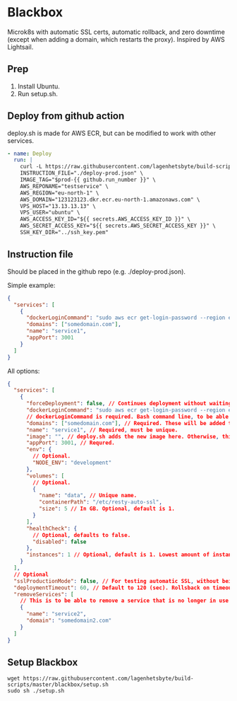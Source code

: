 # Blackbox

Microk8s with automatic SSL certs, automatic rollback, and zero downtime (except when adding a domain, which restarts the proxy). Inspired by AWS Lightsail.

## Prep

1. Install Ubuntu.
2. Run setup.sh.

## Deploy from github action

deploy.sh is made for AWS ECR, but can be modified to work with other services.

```yaml
- name: Deploy
  run: |
    curl -L https://raw.githubusercontent.com/lagenhetsbyte/build-scripts/master/blackbox/deploy.sh | bash -s \
    INSTRUCTION_FILE="./deploy-prod.json" \
    IMAGE_TAG="$prod-{{ github.run_number }}" \
    AWS_REPONAME="testservice" \
    AWS_REGION="eu-north-1" \
    AWS_DOMAIN="123123123.dkr.ecr.eu-north-1.amazonaws.com" \
    VPS_HOST="13.13.13.13" \
    VPS_USER="ubuntu" \
    AWS_ACCESS_KEY_ID="${{ secrets.AWS_ACCESS_KEY_ID }}" \
    AWS_SECRET_ACCESS_KEY="${{ secrets.AWS_SECRET_ACCESS_KEY }}" \
    SSH_KEY_DIR="../ssh_key.pem"
```

## Instruction file

Should be placed in the github repo (e.g. ./deploy-prod.json).

Simple example:

```json
{
  "services": [
    {
      "dockerLoginCommand": "sudo aws ecr get-login-password --region eu-north-1 | sudo docker login --username AWS --password-stdin 123123123.dkr.ecr.eu-north-1.amazonaws.com",
      "domains": ["somedomain.com"],
      "name": "service1",
      "appPort": 3001
    }
  ]
}
```

All options:

```json
{
  "services": [
    {
      "forceDeployment": false, // Continues deployment without waiting for current deployment to complete.
      "dockerLoginCommand": "sudo aws ecr get-login-password --region eu-north-1 | sudo docker login --username AWS --password-stdin 123123123.dkr.ecr.eu-north-1.amazonaws.com",
      // dockerLoginCommand is required. Bash command line, to be able to pull images from private repos.
      "domains": ["somedomain.com"], // Required. These will be added to the proxy.
      "name": "service1", // Required, must be unique.
      "image": "", // deploy.sh adds the new image here. Otherwise, this field is required. Don't use :latest, it brakes automatic rollback.
      "appPort": 3001, // Requred.
      "env": {
        // Optional.
        "NODE_ENV": "development"
      },
      "volumes": [
        // Optional.
        {
          "name": "data", // Unique name.
          "containerPath": "/etc/resty-auto-ssl",
          "size": 5 // In GB. Optional, default is 1.
        }
      ],
      "healthCheck": {
        // Optional, defaults to false.
        "disabled": false
      },
      "instances": 1 // Optional, default is 1. Lowest amount of instances running at the same time.
    }
  ],
  // Optional
  "sslProductionMode": false, // For testing automatic SSL, without being banned from lets encrypt for trying too many times.
  "deploymentTimeout": 60, // Default to 120 (sec). Rollsback on timeout. Why? Because if a pod fails to start, it can take 30 minutes to change state to failed, which is too long.
  "removeServices": [
    // This is to be able to remove a service that is no longer in use.
    {
      "name": "service2",
      "domain": "somedomain2.com"
    }
  ]
}
```

## Setup Blackbox

```
wget https://raw.githubusercontent.com/lagenhetsbyte/build-scripts/master/blackbox/setup.sh
sudo sh ./setup.sh
```